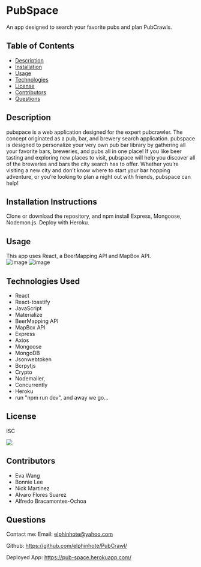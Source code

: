 # PubSpace
An app designed to search your favorite pubs and plan PubCrawls.




## Table of Contents
* [Description](#description)
* [Installation](#installation)
* [Usage](#usage)
* [Technologies](#technologies)
* [License](#license)
* [Contributors](#contributors)
* [Questions](#questions)

## Description
pubspace is a web application designed for the expert pubcrawler. 
 The concept originated as a pub, bar, and brewery search application. pubspace is designed to personalize  your very own pub bar library by gathering all your favorite bars, breweries, and pubs all in one place!
If you like beer tasting and exploring new places to visit,  pubspace will help you discover all of the breweries and bars the city search has to offer.
Whether you’re visiting a new city and don’t know where to start your bar hopping adventure, or you’re looking to plan a night out with friends, pubspace can help!

## Installation Instructions
Clone or download the repository, and npm install Express, Mongoose, Nodemon.js. Deploy with Heroku.

## Usage
 This app uses React, a BeerMapping API and MapBox API.  
 ![image](https://user-images.githubusercontent.com/65749636/113517976-12bcc380-9538-11eb-8e06-40f2385aec00.png)
![image](https://user-images.githubusercontent.com/65749636/113517711-8bbb1b80-9536-11eb-9576-cbe83144f91d.png)


## Technologies Used
* React  
* React-toastify 
* JavaScript 
* Materialize 
* BeerMapping API 
* MapBox API 
* Express 
* Axios 
* Mongoose 
* MongoDB
* Jsonwebtoken 
* Bcrpytjs 
* Crypto
* Nodemailer, 
* Concurrently 
* Heroku
* run "npm run dev", and away we go...


## License
ISC

<img src="https://img.shields.io/badge/LICENSE-isc-green"/>


## Contributors
* Eva Wang
* Bonnie Lee
* Nick Martinez
* Alvaro Flores Suarez
* Alfredo Bracamontes-Ochoa

## Questions
Contact me:
Email: [elphinhote@yahoo.com](elphinhote@yahoo.com)

Github: https://github.com/elphinhote/PubCrawl/

Deployed App:  https://pub-space.herokuapp.com/


